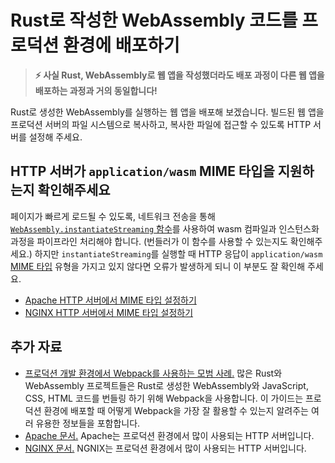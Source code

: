# Rust로 작성한 WebAssembly 코드를 프로덕션 환경에 배포하기

> **⚡ 사실 Rust, WebAssembly로 웹 앱을 작성했더라도 배포 과정이 다른 웹 앱을 배포하는 과정과 거의 동일합니다!**

Rust로 생성한 WebAssembly를 실행하는 웹 앱을 배포해 보겠습니다. 빌드된 웹 앱을 프로덕션 서버의 파일 시스템으로 복사하고, 복사한 파일에 접근할 수 있도록 HTTP 서버를 설정해 주세요.

## HTTP 서버가 `application/wasm` MIME 타입을 지원하는지 확인해주세요

페이지가 빠르게 로드될 수 있도록, 네트워크 전송을 통해 [`WebAssembly.instantiateStreaming` 함수][instantiateStreaming]를 사용하여 wasm 컴파일과 인스턴스화 과정을 파이프라인 처리해야 합니다. (번들러가 이 함수를 사용할 수 있는지도 확인해주세요.) 하지만 `instantiateStreaming`를 실행할 때 HTTP 응답이 `application/wasm` [MIME 타입][MIME type] 유형을 가지고 있지 않다면 오류가 발생하게 되니 이 부분도 잘 확인해  주세요.

* [Apache HTTP 서버에서 MIME 타입 설정하기][apache-mime]
* [NGINX HTTP 서버에서 MIME 타입 설정하기][nginx-mime]

[instantiateStreaming]: https://developer.mozilla.org/en-US/docs/Web/JavaScript/Reference/Global_Objects/WebAssembly/instantiateStreaming
[MIME type]: https://developer.mozilla.org/en-US/docs/Web/HTTP/Basics_of_HTTP/MIME_types
[apache-mime]: https://httpd.apache.org/docs/2.4/mod/mod_mime.html#addtype
[nginx-mime]: https://nginx.org/en/docs/http/ngx_http_core_module.html#types

## 추가 자료

* [프로덕션 개발 환경에서 Webpack를 사용하는 모범 사례.][webpack-prod] 많은 Rust와 WebAssembly 프로젝트들은 Rust로 생성한 WebAssembly와 JavaScript, CSS, HTML 코드를 번들링 하기 위해 Webpack을 사용합니다. 이 가이드는 프로덕션 환경에 배포할 때 어떻게 Webpack을 가장 잘 활용할 수 있는지 알려주는 여러 유용한 정보들을 포함합니다.
* [Apache 문서.][apache] Apache는 프로덕션 환경에서 많이 사용되는 HTTP 서버입니다.
* [NGINX 문서.][nginx] NGNIX는 프로덕션 환경에서 많이 사용되는 HTTP 서버입니다.

[webpack-prod]: https://webpack.js.org/guides/production/
[apache]: https://httpd.apache.org/docs/
[nginx]: https://docs.nginx.com/nginx/admin-guide/installing-nginx/installing-nginx-open-source/
